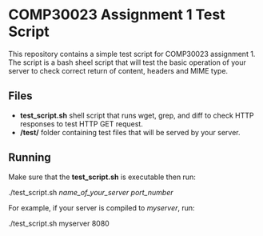 # COMP30023 Assignment 1 Test Script
This repository contains a simple test script for COMP30023 assignment 1. The script is a bash sheel script that will test the basic operation of your server to check correct return of content, headers and MIME type. 

## Files
* **test_script.sh** shell script that runs wget, grep, and diff to check HTTP responses to test HTTP GET request. 
* **/test/** folder containing test files that will be served by your server.

## Running
Make sure that the **test_script.sh** is executable then run:

./test_script.sh *name_of_your_server* *port_number* 

For example, if your server is compiled to *myserver*, run:

./test_script.sh myserver 8080 
